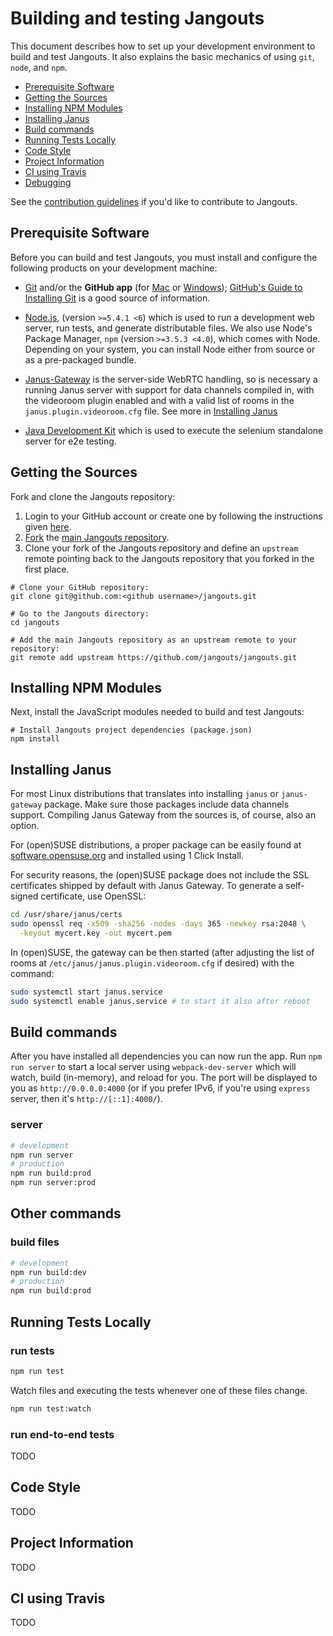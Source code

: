# Building and testing Jangouts

This document describes how to set up your development environment to build and
test Jangouts. It also explains the basic mechanics of using `git`, `node`, and
`npm`.

* [Prerequisite Software](#prerequisite-software)
* [Getting the Sources](#getting-the-sources)
* [Installing NPM Modules](#installing-npm-modules)
* [Installing Janus](#installing-janus)
* [Build commands](#build-commands)
* [Running Tests Locally](#running-tests-locally)
* [Code Style](#code-style)
* [Project Information](#project-information)
* [CI using Travis](#ci-using-travis)
* [Debugging](#debugging)

See the [contribution guidelines](/CONTRIBUTING.md) if you'd like to contribute
to Jangouts.

## Prerequisite Software

Before you can build and test Jangouts, you must install and configure the
following products on your development machine:

* [Git](http://git-scm.com) and/or the **GitHub app** (for [Mac](http://mac.github.com)
  or [Windows](http://windows.github.com)); [GitHub's Guide to Installing
  Git](https://help.github.com/articles/set-up-git) is a good source of information.

* [Node.js](http://nodejs.org), (version `>=5.4.1 <6`) which is used to run a
  development web server, run tests, and generate distributable files. We also
  use Node's Package Manager, `npm` (version `>=3.5.3 <4.0`), which comes with
  Node. Depending on your system, you can install Node either from source or as
  a pre-packaged bundle.

* [Janus-Gateway](http://janus.conf.meetecho.com/) is the server-side WebRTC
  handling, so is necessary a running Janus server with support for data
  channels compiled in, with the videoroom plugin enabled and with a valid list
  of rooms in the `janus.plugin.videoroom.cfg` file. See more in [Installing
  Janus](#installing-janus)

* [Java Development Kit](http://www.oracle.com/technetwork/es/java/javase/downloads/index.html)
  which is used to execute the selenium standalone server for e2e testing.

## Getting the Sources

Fork and clone the Jangouts repository:

1. Login to your GitHub account or create one by following the instructions
   given [here](https://github.com/signup/free).
2. [Fork](http://help.github.com/forking) the [main Jangouts
   repository](https://github.com/jangouts/jangouts).
3. Clone your fork of the Jangouts repository and define an `upstream` remote
   pointing back to the Jangouts repository that you forked in the first place.

```shell
# Clone your GitHub repository:
git clone git@github.com:<github username>/jangouts.git

# Go to the Jangouts directory:
cd jangouts

# Add the main Jangouts repository as an upstream remote to your repository:
git remote add upstream https://github.com/jangouts/jangouts.git
```

## Installing NPM Modules


Next, install the JavaScript modules needed to build and test Jangouts:

```shell
# Install Jangouts project dependencies (package.json)
npm install
```

## Installing Janus

For most Linux distributions that translates into installing `janus` or
`janus-gateway` package.  Make sure those packages include data channels
support. Compiling Janus Gateway from the sources is, of course, also an option.

For (open)SUSE distributions, a proper package can be easily found at
[software.opensuse.org](https://software.opensuse.org/package/janus-gateway) and
installed using 1 Click Install.

For security reasons, the (open)SUSE package does not include the SSL
certificates shipped by default with Janus Gateway. To generate a self-signed
certificate, use OpenSSL:

```sh
cd /usr/share/janus/certs
sudo openssl req -x509 -sha256 -nodes -days 365 -newkey rsa:2048 \
  -keyout mycert.key -out mycert.pem
```

In (open)SUSE, the gateway can be then started (after adjusting the list of
rooms at ```/etc/janus/janus.plugin.videoroom.cfg``` if desired) with the
command:

```sh
sudo systemctl start janus.service
sudo systemctl enable janus.service # to start it also after reboot
```

## Build commands

After you have installed all dependencies you can now run the app. Run `npm run
server` to start a local server using `webpack-dev-server` which will watch,
build (in-memory), and reload for you. The port will be displayed to you as
`http://0.0.0.0:4000` (or if you prefer IPv6, if you're using `express` server,
then it's `http://[::1]:4000/`).

### server
```bash
# development
npm run server
# production
npm run build:prod
npm run server:prod
```

## Other commands

### build files
```bash
# development
npm run build:dev
# production
npm run build:prod
```

## Running Tests Locally

### run tests
```bash
npm run test
```

Watch files and executing the tests whenever one of these files
change.

```bash
npm run test:watch
```

### run end-to-end tests
TODO

## Code Style

TODO

## Project Information

TODO

## CI using Travis

TODO



